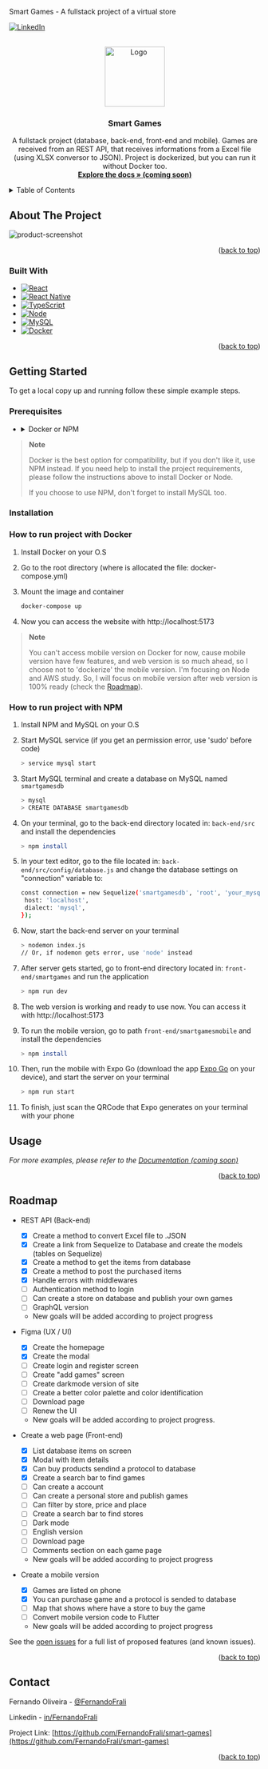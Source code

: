 <a name="readme-top">Smart Games - A fullstack project of a virtual store</a>

<!-- PROJECT SHIELDS -->

[![LinkedIn][linkedin-shield]](https://www.linkedin.com/in/fernandofrali/)

<!-- PROJECT LOGO -->
<br />
<div align="center">
  <a href="https://github.com/FernandoFrali/smart_games">
    <img src="https://images.unsplash.com/photo-1531525727990-67532cd332c6?ixlib=rb-4.0.3&ixid=MnwxMjA3fDB8MHxwaG90by1wYWdlfHx8fGVufDB8fHx8&auto=format&fit=crop&w=880&q=80" alt="Logo" width="120" height="120">
  </a>

<h3 align="center">Smart Games</h3>

  <p align="center">
    A fullstack project (database, back-end, front-end and mobile). Games are received from an REST API, that receives informations from a Excel file (using XLSX conversor to JSON). Project is dockerized, but you can run it without Docker too.
    <br />
    <a href="https://github.com/FernandoFrali/smart-games"><strong>Explore the docs » (coming soon)</strong></a>
    <br />
  </p>
</div>

<!-- TABLE OF CONTENTS -->
<details>
  <summary>Table of Contents</summary>
  <ol>
    <li>
      <a href="#about-the-project">About The Project</a>
      <ul>
        <li><a href="#built-with">Built With</a></li>
      </ul>
    </li>
    <li>
      <a href="#getting-started">Getting Started</a>
      <ul>
        <li><a href="#prerequisites">Prerequisites</a></li>
        <li><a href="#installation">Installation</a></li>
      </ul>
    </li>
    <li><a href="#usage">Usage</a></li>
    <li><a href="#roadmap">Roadmap</a></li>
    <li><a href="#contact">Contact</a></li>
  </ol>
</details>

<!-- ABOUT THE PROJECT -->

## About The Project

![product-screenshot](https://i.imgur.com/5Hfuj6Q.jpg)

<p align="right">(<a href="#readme-top">back to top</a>)</p>

### Built With

- [![React](https://img.shields.io/badge/-React-61DAFB?logo=react&logoColor=black&style=for-the-badge)][react-url]
- [![React Native](https://img.shields.io/badge/-React%20Native-00a4d2?logo=react&logoColor=white&style=for-the-badge)][native-url]
- [![TypeScript](https://img.shields.io/badge/-TypeScript-0088CC?logo=typescript&logoColor=white&style=for-the-badge)][typescript-url]
- [![Node](https://img.shields.io/badge/-Nodejs-61DAFB?logo=node.js&logoColor=black&style=for-the-badge)][node-url]
- [![MySQL](https://img.shields.io/badge/-MySQL-dc712b?logo=mysql&logoColor=white&style=for-the-badge)][mysql-url]
- [![Docker](https://img.shields.io/badge/-Docker-099cec?logo=docker&logoColor=white&style=for-the-badge)][docker-url]

<p align="right">(<a href="#readme-top">back to top</a>)</p>

<!-- GETTING STARTED -->

## Getting Started

To get a local copy up and running follow these simple example steps.

### Prerequisites

- <details>
    <summary>Docker or NPM</summary>
    <ul>
      <li><a href="https://docs.docker.com/engine/install/">Docker Install Guide</a></li>
      <li><a href="https://github.com/nvm-sh/nvm#installing-and-updating">NVM Install Guide</a></li>
      <li><a href="https://dev.mysql.com/doc/mysql-installation-excerpt/5.7/en/">MySQL Install Guide (if you choose to use NPM)</a></li>
    </ul>
  </details>

> **Note**
>
> Docker is the best option for compatibility, but if you don't like it, use NPM instead. If you need help to install the project requirements, please follow the instructions above to install Docker or Node.
>
> If you choose to use NPM, don't forget to install MySQL too.
> </br>

### Installation

### How to run project with Docker

1. Install Docker on your O.S

2. Go to the root directory (where is allocated the file: docker-compose.yml)

3. Mount the image and container

   ```sh
   docker-compose up
   ```

4. Now you can access the website with http://localhost:5173

> **Note**
>
> You can't access mobile version on Docker for now, cause mobile version have few features, and web version is so much ahead, so I choose not to 'dockerize' the mobile version. I'm focusing on Node and AWS study. So, I will focus on mobile version after web version is 100% ready (check the <a href="#roadmap">Roadmap</a>).
> </br>

### How to run project with NPM

1. Install NPM and MySQL on your O.S

2. Start MySQL service (if you get an permission error, use 'sudo' before code)
   ```sh
   > service mysql start
   ```
3. Start MySQL terminal and create a database on MySQL named `smartgamesdb`
   ```sh
   > mysql
   > CREATE DATABASE smartgamesdb
   ```
4. On your terminal, go to the back-end directory located in: `back-end/src` and install the dependencies
   ```sh
   > npm install
   ```
5. In your text editor, go to the file located in: `back-end/src/config/database.js` and change the database settings on "connection" variable to:
   ```sh
   const connection = new Sequelize('smartgamesdb', 'root', 'your_mysql_password', {
    host: 'localhost',
    dialect: 'mysql',
   });
   ```
6. Now, start the back-end server on your terminal
   ```sh
   > nodemon index.js
   // Or, if nodemon gets error, use 'node' instead
   ```
7. After server gets started, go to front-end directory located in: `front-end/smartgames` and run the application

   ```sh
   > npm run dev
   ```

8. The web version is working and ready to use now. You can access it with http://localhost:5173

9. To run the mobile version, go to path `front-end/smartgamesmobile` and install the dependencies
   ```sh
   > npm install
   ```
10. Then, run the mobile with Expo Go (download the app [Expo Go](https://expo.dev/client) on your device), and start the server on your terminal
    ```sh
    > npm run start
    ```
11. To finish, just scan the QRCode that Expo generates on your terminal with your phone

<!-- USAGE EXAMPLES -->

## Usage

_For more examples, please refer to the [Documentation (coming soon)](https://example.com)_

<p align="right">(<a href="#readme-top">back to top</a>)</p>

<!-- ROADMAP -->

## Roadmap

- REST API (Back-end)

  - [x] Create a method to convert Excel file to .JSON
  - [x] Create a link from Sequelize to Database and create the models (tables on Sequelize)
  - [x] Create a method to get the items from database
  - [x] Create a method to post the purchased items
  - [x] Handle errors with middlewares
  - [ ] Authentication method to login
  - [ ] Can create a store on database and publish your own games
  - [ ] GraphQL version
  - New goals will be added according to project progress

- Figma (UX / UI)

  - [x] Create the homepage
  - [x] Create the modal
  - [ ] Create login and register screen
  - [ ] Create "add games" screen
  - [ ] Create darkmode version of site
  - [ ] Create a better color palette and color identification
  - [ ] Download page
  - [ ] Renew the UI
  - New goals will be added according to project progress.

- Create a web page (Front-end)

  - [x] List database items on screen
  - [x] Modal with item details
  - [x] Can buy products sendind a protocol to database
  - [x] Create a search bar to find games
  - [ ] Can create a account
  - [ ] Can create a personal store and publish games
  - [ ] Can filter by store, price and place
  - [ ] Create a search bar to find stores
  - [ ] Dark mode
  - [ ] English version
  - [ ] Download page
  - [ ] Comments section on each game page
  - New goals will be added according to project progress

- Create a mobile version
  - [x] Games are listed on phone
  - [x] You can purchase game and a protocol is sended to database
  - [ ] Map that shows where have a store to buy the game
  - [ ] Convert mobile version code to Flutter
  - New goals will be added according to project progress

See the [open issues](https://github.com/FernandoFrali/smart-games/issues) for a full list of proposed features (and known issues).

<p align="right">(<a href="#readme-top">back to top</a>)</p>

<!-- CONTACT -->

## Contact

Fernando Oliveira - [@FernandoFrali](https://twitter.com/FernandoFrali)

Linkedin - [in/FernandoFrali](https://www.linkedin.com/in/fernandofrali/)

Project Link: [https://github.com/FernandoFrali/smart-games](https://github.com/FernandoFrali/smart-games)

<p align="right">(<a href="#readme-top">back to top</a>)</p>

<!-- MARKDOWN LINKS & IMAGES -->
<!-- https://www.markdownguide.org/basic-syntax/#reference-style-links -->

[contributors-shield]: https://img.shields.io/github/contributors/FernandoFrali/smart-games.svg?style=for-the-badge
[contributors-url]: https://github.com/FernandoFrali/smart-games/graphs/contributors
[forks-shield]: https://img.shields.io/github/forks/FernandoFrali/smart-games.svg?style=for-the-badge
[forks-url]: https://github.com/FernandoFrali/smart-games/network/members
[stars-shield]: https://img.shields.io/github/stars/FernandoFrali/smart-games.svg?style=for-the-badge
[stars-url]: https://github.com/FernandoFrali/smart-games/stargazers
[issues-shield]: https://img.shields.io/github/issues/FernandoFrali/smart-games.svg?style=for-the-badge
[issues-url]: https://github.com/FernandoFrali/smart-games/issues
[license-shield]: https://img.shields.io/github/license/FernandoFrali/smart-games.svg?style=for-the-badge
[license-url]: https://github.com/FernandoFrali/smart-games/blob/master/LICENSE.txt
[linkedin-shield]: https://img.shields.io/badge/-LinkedIn-black.svg?style=for-the-badge&logo=linkedin&colorB=555
[linkedin-url]: https://linkedin.com/in/FernandoFrali
[product-screenshot]: images/screenshot.png
[react-url]: https://reactjs.org/
[typescript-url]: https://www.typescriptlang.org/
[native-url]: https://reactnative.dev/
[node-url]: https://nodejs.org/
[mysql-url]: https://www.mysql.com/
[docker-url]: https://www.docker.com/
